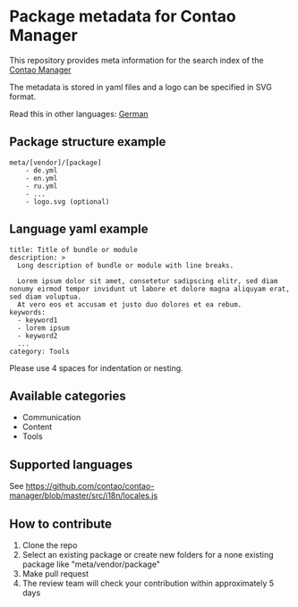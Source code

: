 
# Package metadata for Contao Manager

This repository provides meta information for the search index of the [Contao Manager](https://github.com/contao/contao-manager)

The metadata is stored in yaml files and a logo can be specified in SVG format.

Read this in other languages: [German](docs/de/index.md)

## Package structure example

    meta/[vendor]/[package]
        - de.yml
        - en.yml
        - ru.yml
        - ...
        - logo.svg (optional)

## Language yaml example

    title: Title of bundle or module
    description: >
      Long description of bundle or module with line breaks.

      Lorem ipsum dolor sit amet, consetetur sadipscing elitr, sed diam nonumy eirmod tempor invidunt ut labore et dolore magna aliquyam erat, sed diam voluptua.
      At vero eos et accusam et justo duo dolores et ea rebum.
    keywords:
      - keyword1
      - lorem ipsum
      - keyword2
      ...
    category: Tools

Please use 4 spaces for indentation or nesting.

## Available categories

- Communication
- Content
- Tools

## Supported languages

See https://github.com/contao/contao-manager/blob/master/src/i18n/locales.js

## How to contribute

1. Clone the repo
2. Select an existing package or create new folders for a none existing package like "meta/vendor/package"
3. Make pull request
4. The review team will check your contribution within approximately 5 days
